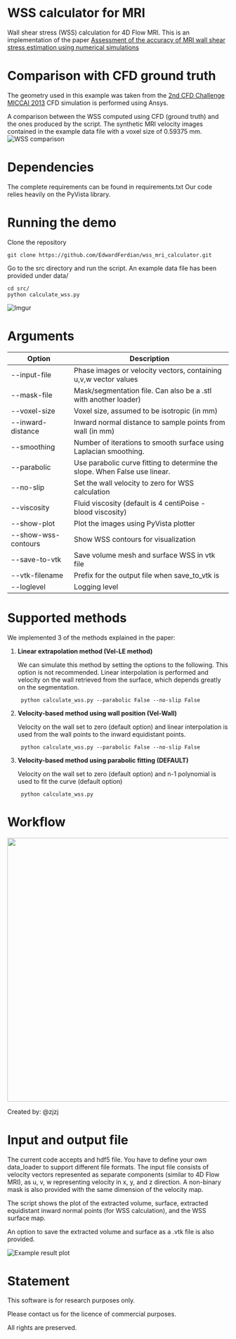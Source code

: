 # WSS calculator for MRI
Wall shear stress (WSS) calculation for 4D Flow MRI. 
This is an implementation of the paper 
[Assessment of the accuracy of MRI wall shear stress estimation using numerical simulations](https://onlinelibrary.wiley.com/doi/full/10.1002/jmri.23610)

# Comparison with CFD ground truth

The geometry used in this example was taken from the [2nd CFD Challenge MICCAI 2013](http://www.vascularmodel.org/miccai2013/) CFD simulation is performed using Ansys.

A comparison between the WSS computed using CFD (ground truth) and the ones produced by the script. The synthetic MRI velocity images contained in the example data file with a voxel size of 0.59375 mm.
![WSS comparison](./img/wss-comparison.png)

# Dependencies
The complete requirements can be found in requirements.txt
Our code relies heavily on the PyVista library.

# Running the demo
Clone the repository

    git clone https://github.com/EdwardFerdian/wss_mri_calculator.git

Go to the src directory and run the script. An example data file has been provided under data/

    cd src/
    python calculate_wss.py


![Imgur](https://i.imgur.com/4x1h0lk.gif)


# Arguments
| **Option** | Description |
| --- | --- |
| --input-file | Phase images or velocity vectors, containing u,v,w vector values|
| --mask-file | Mask/segmentation file. Can also be a .stl with another loader)
| --voxel-size | Voxel size, assumed to be isotropic (in mm)
| --inward-distance  | Inward normal distance to sample points from wall (in mm)
| --smoothing | Number of iterations to smooth surface using Laplacian smoothing.
| --parabolic | Use parabolic curve fitting to determine the slope. When False use linear.
| --no-slip | Set the wall velocity to zero for WSS calculation
| --viscosity | Fluid viscosity (default is 4 centiPoise - blood viscosity)
| --show-plot | Plot the images using PyVista plotter
| --show-wss-contours | Show WSS contours for visualization
| --save-to-vtk |  Save volume mesh and surface WSS in vtk file
| --vtk-filename | Prefix for the output file when save_to_vtk is 
| --loglevel |Logging level

# Supported methods
We implemented 3 of the methods explained in the paper:

1. **Linear extrapolation method (Vel-LE method)**
    
    We can simulate this method by setting the options to the following. This option is not recommended. Linear interpolation is performed and velocity on the wall retrieved from the surface, which depends greatly on the segmentation.

        python calculate_wss.py --parabolic False --no-slip False

2. **Velocity-based method using wall position (Vel-Wall)**
    
    Velocity on the wall set to zero (default option) and linear interpolation is used from the wall points to the inward equidistant points.

        python calculate_wss.py --parabolic False --no-slip False


3. **Velocity-based method using parabolic fitting (DEFAULT)**

    Velocity on the wall set to zero (default option) and n-1 polynomial is used to fit the curve (default option)

        python calculate_wss.py

# Workflow
<img src="./img/wss-workflow.png" width="600">

Created by: @zjzj


# Input and output file
The current code accepts and hdf5 file. You have to define your own data_loader to support different file formats. The input file consists of velocity vectors represented as separate components (similar to 4D Flow MRI), as u, v, w representing velocity in x, y, and z direction. A non-binary mask is also provided with the same dimension of the velocity map.

The script shows the plot of the extracted volume, surface, extracted equidistant inward normal points (for WSS calculation), and the WSS surface map.

An option to save the extracted volume and surface as a .vtk file is also provided.

![Example result plot](./img/wss-result.png)

# Statement
This software is for research purposes only.

Please contact us for the licence of commercial purposes. 

All rights are preserved.